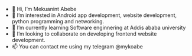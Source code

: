- 👋 Hi, I’m Mekuanint Abebe
- 👀 I’m interested in Android app development, website development, python programming and networking.
- 🌱 I’m currently learning Software enginnering at Addis ababa university
- 💞️ I’m looking to collaborate on developing frontend website development.
- 📫 You can contact me using my telegram @mykoabe

<!---
mykoabe/mykoabe is a ✨ special ✨ repository because its `README.md` (this file) appears on your GitHub profile.
You can click the Preview link to take a look at your changes.
--->
